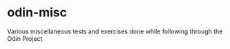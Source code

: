 # odin-misc
Various miscellaneous tests and exercises done while following through the Odin Project
